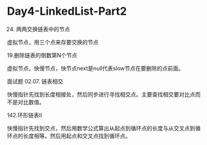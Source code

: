 # Day4-LinkedList-Part2
24. 两两交换链表中的节点

虚拟节点，用三个点来存要交换的节点

19.删除链表的倒数第N个节点 

虚拟节点，快慢节点，快节点next是null代表slow节点在要删除的点前面。

面试题 02.07. 链表相交 

快慢指针先找到长度相接处，然后同步进行寻找相交点。主要查找相交要对比点而不是对比数值。

142.环形链表II 

快慢指针先找到交点，然后用数学公式算出从起点到循环点的长度与从交叉点到循环点的长度相等。然后用起点和交叉点找到循环点。
